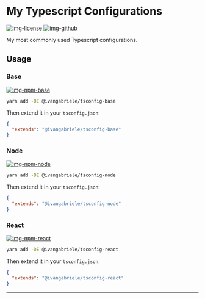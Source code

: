 # My Typescript Configurations

[![img-license]][lnk-license] [![img-github]][lnk-github]

My most commonly used Typescript configurations.

## Usage

### Base

[![img-npm-base]][lnk-npm-base]

```sh
yarn add -DE @ivangabriele/tsconfig-base
```

Then extend it in your `tsconfig.json`:

```json
{
  "extends": "@ivangabriele/tsconfig-base"
}
```

### Node

[![img-npm-node]][lnk-npm-node]

```sh
yarn add -DE @ivangabriele/tsconfig-node
```

Then extend it in your `tsconfig.json`:

```json
{
  "extends": "@ivangabriele/tsconfig-node"
}
```

### React

[![img-npm-react]][lnk-npm-react]

```sh
yarn add -DE @ivangabriele/tsconfig-react
```

Then extend it in your `tsconfig.json`:

```json
{
  "extends": "@ivangabriele/tsconfig-react"
}
```

---

[img-github]: https://img.shields.io/github/workflow/status/ivangabriele/tsconfig/Check/main?style=flat-square
[img-license]: https://img.shields.io/github/license/ivangabriele/tsconfig?style=flat-square
[img-npm-base]: https://img.shields.io/npm/v/@ivangabriele/tsconfig-base?style=flat-square
[img-npm-node]: https://img.shields.io/npm/v/@ivangabriele/tsconfig-node?style=flat-square
[img-npm-react]: https://img.shields.io/npm/v/@ivangabriele/tsconfig-react?style=flat-square
[lnk-github]: https://github.com/ivangabriele/tsconfig/actions?query=branch%3Amain++
[lnk-license]: https://github.com/ivangabriele/tsconfig/blob/main/LICENSE
[lnk-npm-base]: https://www.npmjs.com/package/@ivangabriele/tsconfig-base
[lnk-npm-node]: https://www.npmjs.com/package/@ivangabriele/tsconfig-node
[lnk-npm-react]: https://www.npmjs.com/package/@ivangabriele/tsconfig-react
